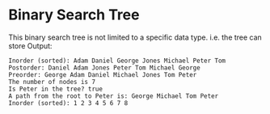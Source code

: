 # Binary Search Tree

This binary search tree is not limited to a specific
data type. i.e. the tree can store 
Output:
```
Inorder (sorted): Adam Daniel George Jones Michael Peter Tom 
Postorder: Daniel Adam Jones Peter Tom Michael George 
Preorder: George Adam Daniel Michael Jones Tom Peter 
The number of nodes is 7
Is Peter in the tree? true
A path from the root to Peter is: George Michael Tom Peter 
Inorder (sorted): 1 2 3 4 5 6 7 8 
```